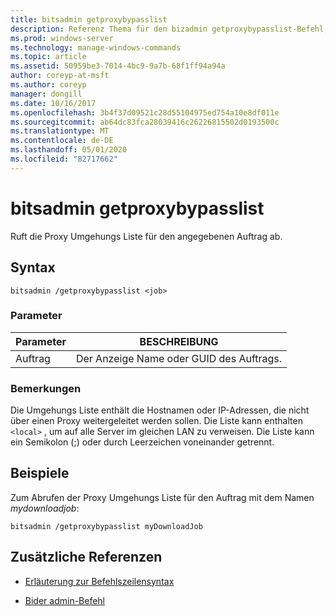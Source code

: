 ```yaml
---
title: bitsadmin getproxybypasslist
description: Referenz Thema für den bizadmin getproxybypasslist-Befehl, der die Proxy Umgehungs Liste für den angegebenen Auftrag abruft.
ms.prod: windows-server
ms.technology: manage-windows-commands
ms.topic: article
ms.assetid: 50959be3-7014-4bc9-9a7b-68f1ff94a94a
author: coreyp-at-msft
ms.author: coreyp
manager: dongill
ms.date: 10/16/2017
ms.openlocfilehash: 3b4f37d09521c28d55104975ed754a10e8df011e
ms.sourcegitcommit: ab64dc83fca28039416c26226815502d0193500c
ms.translationtype: MT
ms.contentlocale: de-DE
ms.lasthandoff: 05/01/2020
ms.locfileid: "82717662"
---
```

# <a name="bitsadmin-getproxybypasslist"></a>bitsadmin getproxybypasslist

Ruft die Proxy Umgehungs Liste für den angegebenen Auftrag ab.

## <a name="syntax"></a>Syntax

```
bitsadmin /getproxybypasslist <job>
```

### <a name="parameters"></a>Parameter

| Parameter | BESCHREIBUNG |
| -------------- | -------------- |
| Auftrag | Der Anzeige Name oder GUID des Auftrags. |

### <a name="remarks"></a>Bemerkungen

Die Umgehungs Liste enthält die Hostnamen oder IP-Adressen, die nicht über einen Proxy weitergeleitet werden sollen. Die Liste kann enthalten `<local>` , um auf alle Server im gleichen LAN zu verweisen. Die Liste kann ein Semikolon (;) oder durch Leerzeichen voneinander getrennt.

## <a name="examples"></a>Beispiele

Zum Abrufen der Proxy Umgehungs Liste für den Auftrag mit dem Namen *mydownloadjob*:

```
bitsadmin /getproxybypasslist myDownloadJob
```

## <a name="additional-references"></a>Zusätzliche Referenzen

- [Erläuterung zur Befehlszeilensyntax](command-line-syntax-key.md)

- [Bider admin-Befehl](bitsadmin.md)
